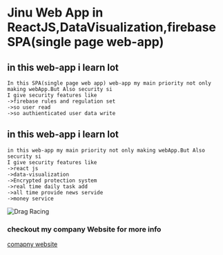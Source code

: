 # Jinu Web App in ReactJS,DataVisualization,firebase SPA(single page web-app)
**in this web-app i learn lot**
---
```
In this SPA(single page web app) web-app my main priority not only making webApp.But Also security si
I give security features like 
->firebase rules and regulation set
->so user read 
->so authienticated user data write
```
**in this web-app i learn lot**
---
```
in this web-app my main priority not only making webApp.But Also security si
I give security features like 
->react js
->data-visualization
->Encrypted protection system
->real time daily task add
->all time provide news servide
->money service
```

![Drag Racing](https://cdn-images-1.medium.com/max/711/1*jhD-rWxuFvo17Q1Mw6LuEw.jpeg)

### checkout my company Website for more info
[comapny website](https://darshitgajjars.herokuapp.com)
